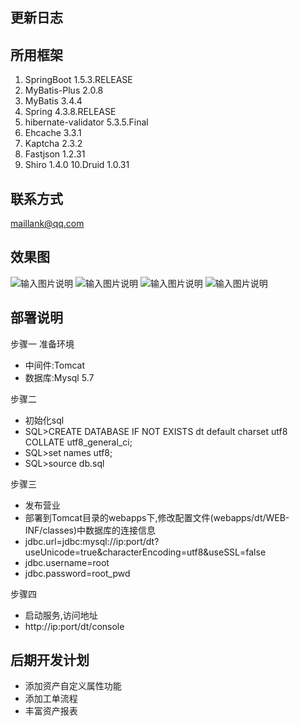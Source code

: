 ## 更新日志
 
## 所用框架
1. SpringBoot 1.5.3.RELEASE
2. MyBatis-Plus 2.0.8
3. MyBatis 3.4.4
4. Spring 4.3.8.RELEASE
5. hibernate-validator 5.3.5.Final
6. Ehcache 3.3.1
7. Kaptcha 2.3.2
8. Fastjson 1.2.31
9. Shiro 1.4.0
10.Druid 1.0.31

## 联系方式
maillank@qq.com

## 效果图


![输入图片说明](https://images.gitee.com/uploads/images/2019/1102/172610_6018f0eb_448530.png "1.png")
![输入图片说明](https://images.gitee.com/uploads/images/2019/1102/172619_331b99ae_448530.png "2.png")
![输入图片说明](https://images.gitee.com/uploads/images/2019/1102/172629_80f2db34_448530.png "3.png")
![输入图片说明](https://images.gitee.com/uploads/images/2019/1102/172638_0d2d0225_448530.png "4.png")

## 部署说明
步骤一
准备环境
- 中间件:Tomcat
- 数据库:Mysql 5.7

步骤二
- 初始化sql
- SQL>CREATE DATABASE IF NOT EXISTS dt default charset utf8 COLLATE utf8_general_ci;
- SQL>set names utf8;
- SQL>source db.sql

步骤三
- 发布营业
- 部署到Tomcat目录的webapps下,修改配置文件(webapps/dt/WEB-INF/classes)中数据库的连接信息
- jdbc.url=jdbc:mysql://ip:port/dt?useUnicode=true&characterEncoding=utf8&useSSL=false
- jdbc.username=root
- jdbc.password=root_pwd

步骤四
- 启动服务,访问地址
- http://ip:port/dt/console

## 后期开发计划
- 添加资产自定义属性功能
- 添加工单流程
- 丰富资产报表

